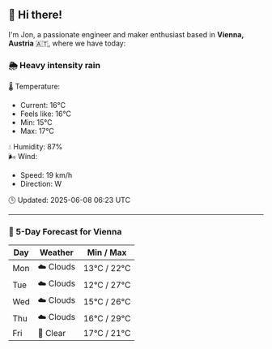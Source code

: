 ## 👋 Hi there!

I'm Jon, a passionate engineer and maker enthusiast based in **Vienna, Austria** 🇦🇹, where we have today:

### 🌦️ Heavy intensity rain 

🌡️ Temperature: 
* Current: 16°C
* Feels like: 16°C
* Min: 15°C 
* Max: 17°C  

💧 Humidity: 87%  
🌬️ Wind: 
* Speed: 19 km/h 
* Direction: W  

🕒 Updated: 2025-06-08 06:23 UTC

---

### 📅 5-Day Forecast for Vienna

| Day | Weather | Min / Max |
|-----|---------|------------|
| Mon | ☁️ Clouds | 13°C / 22°C |
| Tue | ☁️ Clouds | 12°C / 27°C |
| Wed | ☁️ Clouds | 15°C / 26°C |
| Thu | ☁️ Clouds | 16°C / 29°C |
| Fri | 🌙 Clear | 17°C / 21°C |
